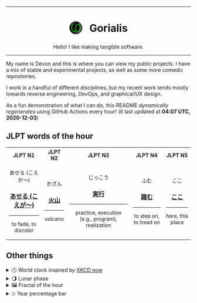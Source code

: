 ***

<h1 align="center">
<sub>
    <img src="readme/resources/avatar.png" height="36">
</sub>
&nbsp;
Gorialis
</h1>
<p align="center">
Hello! I like making tangible software.
</p>

***

My name is Devon and this is where you can view my public projects. I have a mix of stable and experimental projects, as well as some more comedic repositories.

I work in a handful of different disciplines, but my recent work tends mostly towards reverse engineering, DevOps, and graphical/UX design.

As a fun demonstration of what I can do, this README *dynamically regenerates* using GitHub Actions every hour! (it last updated at **04:07 UTC, 2020-12-03**)

<h2>JLPT words of the hour</h2>
<table>
    <tr>
        <th>JLPT N1</th>
        <th>JLPT N2</th>
        <th>JLPT N3</th>
        <th>JLPT N4</th>
        <th>JLPT N5</th>
    </tr>
    <tr>
        <td>
            <p align="center">あせる (こえが～)</p>
            <h3 align="center"><b><a href="https://jisho.org/search/%E3%81%82%E3%81%9B%E3%82%8B%20%28%E3%81%93%E3%81%88%E3%81%8C%EF%BD%9E%29">あせる (こえが～)</a></b></h3>
            <hr>
            <p align="center">to fade,<wbr> to discolor</p>
        </td>
        <td>
            <p align="center">かざん</p>
            <h3 align="center"><b><a href="https://jisho.org/search/%E7%81%AB%E5%B1%B1">火山</a></b></h3>
            <hr>
            <p align="center">volcano</p>
        </td>
        <td>
            <p align="center">じっこう</p>
            <h3 align="center"><b><a href="https://jisho.org/search/%E5%AE%9F%E8%A1%8C">実行</a></b></h3>
            <hr>
            <p align="center">practice,<wbr> execution (e.g.,<wbr> program),<wbr> realization</p>
        </td>
        <td>
            <p align="center">ふむ</p>
            <h3 align="center"><b><a href="https://jisho.org/search/%E8%B8%8F%E3%82%80">踏む</a></b></h3>
            <hr>
            <p align="center">to step on,<wbr> to tread on</p>
        </td>
        <td>
            <p align="center">ここ</p>
            <h3 align="center"><b><a href="https://jisho.org/search/%E3%81%93%E3%81%93">ここ</a></b></h3>
            <hr>
            <p align="center">here,<wbr> this place</p>
        </td>
    </tr>
</table>

<h2>Other things</h2>
<details>
<summary>🕓  World clock inspired by <a href="https://xkcd.com/now">XKCD now</a></summary>

> <img src="generated/now.png" width="512">

</details>
<details>
<summary>🌖 Lunar phase</summary>

The moon is approximately 63.08% through its phase (Waning Gibbous).

</details>
<details>
<summary>&#x1f5bc; Fractal of the hour</summary>

> <img src="generated/fractal.png" width="512">

</details>
<details>
<summary>&#x23f2; Year percentage bar</summary>
<pre><code>2020 [██████████████████▁▁] 92.12%</code></pre>
</details>
